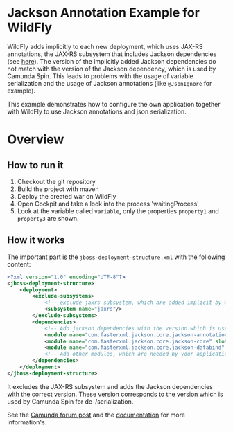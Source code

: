 Jackson Annotation Example for WildFly
==========================================

WildFly adds implicitly to each new deployment, which uses JAX-RS annotations, the JAX-RS subsystem that includes Jackson dependencies (see [here](https://docs.jboss.org/author/display/WFLY8/Implicit+module+dependencies+for+deployments)).
The version of the implicitly added Jackson dependencies do not match with the version of the Jackson dependency,
which is used by Camunda Spin. This leads to problems with the usage of variable serialization and the usage of Jackson annotations (like `@JsonIgnore` for example).

This example demonstrates how to configure the own application together with WildFly to use Jackson annotations
and json serialization.

# Overview

## How to run it

1. Checkout the git repository
2. Build the project with maven
3. Deploy the created war on WildFly
4. Open Cockpit and take a look into the process 'waitingProcess'
5. Look at the variable called `variable`, only the properties `property1` and `property3` are shown.

## How it works

The important part is the `jboss-deployment-structure.xml` with the following content:

```xml
<?xml version="1.0" encoding="UTF-8"?>
<jboss-deployment-structure>
    <deployment>
        <exclude-subsystems>
            <!-- exclude jaxrs subsystem, which are added implicit by WildFly -->
            <subsystem name="jaxrs"/>
        </exclude-subsystems>
        <dependencies>
            <!-- Add jackson dependencies with the version which is used by spin. -->
            <module name="com.fasterxml.jackson.core.jackson-annotations" slot="${version}" export="true"/>
            <module name="com.fasterxml.jackson.core.jackson-core" slot="${version}" export="true"/>
            <module name="com.fasterxml.jackson.core.jackson-databind" slot="${version}" export="true"/>
            <!-- Add other modules, which are needed by your application and part of the jaxrs subsystem -->
        </dependencies>
    </deployment>
</jboss-deployment-structure>
```

It excludes the JAX-RS subsystem and adds the Jackson dependencies with the correct version.
These version corresponds to the version which is used by Camunda Spin for de-/serialization.

See the [Camunda forum post](https://forum.camunda.org/t/camunda-json-marshalling-and-jsonignore/271/19)
and the [documentation](https://docs.camunda.org/manual/7.8/installation/full/jboss/manual/#problems-with-jackson-annotations) for more information's.

